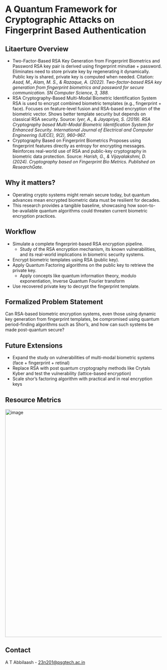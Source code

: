 # A Quantum Framework for Cryptographic Attacks on Fingerprint Based Authentication

## Litaerture Overview
-  Two-Factor-Based RSA Key Generation from Fingerprint Biometrics and Password
RSA key pair is derived using fingerprint minutiae + password.
Eliminates need to store private key by regenerating it dynamically.
Public key is shared, private key is computed when needed.
Citation: _Asad, M., Alam, M. S., & Razaque, A. (2022). Two-factor-based RSA key generation from fingerprint biometrics and password for secure communication. SN Computer Science, 3, 388._
-  RSA Cryptography-Based Multi-Modal Biometric Identification System
RSA is used to encrypt combined biometric templates (e.g., fingerprint + face).
Focuses on feature-level fusion and RSA-based encryption of the biometric vector.
Shows better template security but depends on classical RSA security.
Source: _Iyer, A., & Jayapriya, S. (2019). RSA Cryptography based Multi-Modal Biometric Identification System for Enhanced Security. International Journal of Electrical and Computer Engineering (IJECE), 9(2), 960–967._
- Cryptography Based on Fingerprint Biometrics
Proposes using fingerprint features directly as entropy for encrypting messages.
Reinforces real-world use of RSA and public-key cryptography in biometric data protection.
Source: _Harish, G., & Vijayalakshmi, D. (2024). Cryptography based on Fingerprint Bio Metrics. Published on ResearchGate._

## Why it matters?
- Operating crypto systems might remain secure today, but quantum advances mean encrypted biometric data must be resilient for decades.
- This research provides a tangible baseline, showcasing how soon-to-be-available quantum algorithms could threaten current biometric encryption practices.

## Workflow
- Simulate a complete fingerprint-based RSA encryption pipeline.
    - Study of the RSA encryption mechanism, its known vulnerabilities, and its real-world implications in biometric security systems.
- Encrypt biometric templates using RSA (public key).
- Apply Quantum Factoring algorithms on the public key to retrieve the private key.
    - Apply concepts like quantum information theory, modulo exponentiation, Inverse Quantum Fourier transform
- Use recovered private key to decrypt the fingerprint template.

## Formalized Problem Statement
Can RSA-based biometric encryption systems, even those using dynamic key generation from fingerprint templates, be compromised using quantum period-finding algorithms such as Shor’s, and how can such systems be made post-quantum secure?

## Future Extensions
- Expand the study on vulnerabilities of multi-modal biometric systems (face + fingerprint + retinal)
- Replace RSA with post quantum cryptography methods like Crytals Kyber and test the vulnerability (lattice-based encryption)
- Scale shor’s factoring algorithm with practical and in real encryption keys

## Resource Metrics
<img width="1489" height="730" alt="image" src="https://github.com/user-attachments/assets/5bda231e-ba46-474f-b509-fbd32b25b426" />

## Contact
A T Abbilaash - 23n201@psgtech.ac.in

